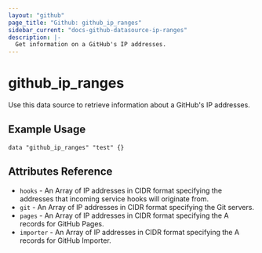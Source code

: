 ```yaml
---
layout: "github"
page_title: "Github: github_ip_ranges"
sidebar_current: "docs-github-datasource-ip-ranges"
description: |-
  Get information on a GitHub's IP addresses.
---
```


# github_ip_ranges

Use this data source to retrieve information about a GitHub's IP addresses.
## Example Usage

```
data "github_ip_ranges" "test" {}
```

## Attributes Reference

 * `hooks` - An Array of IP addresses in CIDR format specifying the addresses that incoming service hooks will originate from.
 * `git` - An Array of IP addresses in CIDR format specifying the Git servers.
 * `pages` - An Array of IP addresses in CIDR format specifying the A records for GitHub Pages.
 * `importer` - An Array of IP addresses in CIDR format specifying the A records for GitHub Importer.
